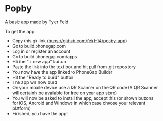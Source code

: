 Popby
=====
 A basic app made by Tyler Feld
 
 To get the app:
 - Copy this git link (https://github.com/felt1-14/popby-app)
 - Go to build.phonegap.com
 - Log in or register an account
 - Go to build.phonegap.com/apps
 - Hit the "+ new app" button
 - Paste the link into the text box and hit pull from .git repository
 - You now have the app linked to PhoneGap Builder
 - Hit the "Ready to build" button
 - The app will now build
 - On your mobile device use a QR Scanner on the QR code
	(A QR Scanner will certainly be available for free on your app store)
 - You will now be asked to install the app, accept this
 (or shown buttons for iOS, Android and Windows in which case choose your relevant platform)
 - Finished, you have the app!